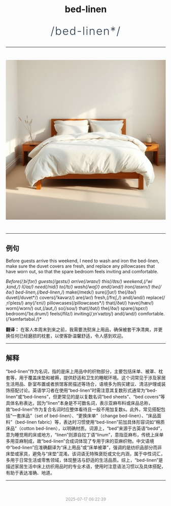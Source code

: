 <div align="center">

# bed-linen

<div style="margin: 30px 0;">
<h1 style="font-size: 2.5em; font-weight: 300; letter-spacing: 2px; margin: 0; color: #2c3e50;">
/bed-linen*/
</h1>
</div>

</div>

---

<div align="center" style="margin: 40px 0;">

![bed-linen](images/bed-linen.png)

</div>

---

## 例句

Before guests arrive this weekend, I need to wash and iron the bed-linen, make sure the duvet covers are fresh, and replace any pillowcases that have worn out, so that the spare bedroom feels inviting and comfortable.

*Before(/ˌbiˈfɔr/) guests(/gɛsts/) arrive(/əraɪv/) this(/ðɪs/) weekend,(/ˈwiˌkɪnd,/) I(/aɪ/) need(/nid/) to(/tɪ/) wash(/wɑʃ/) and(/ənd/) iron(/aɪərn/) the(/ðə/) bed-linen,(/bed-linen*,/) make(/meɪk/) sure(/ʃʊr/) the(/ðə/) duvet(/duvet*/) covers(/ˈkəvərz/) are(/ər/) fresh,(/frɛʃ,/) and(/ənd/) replace(/ˌriˈpleɪs/) any(/ˈɛni/) pillowcases(/pillowcases*/) that(/ðət/) have(/hæv/) worn(/wɔrn/) out,(/aʊt,/) so(/soʊ/) that(/ðət/) the(/ðə/) spare(/spɛr/) bedroom(/ˈbɛˌdrum/) feels(/filz/) inviting(/ˌɪnˈvaɪtɪŋ/) and(/ənd/) comfortable.(/ˈkəmfərtəbəl./)*

**翻译：** 在客人本周末到来之前，我需要洗熨床上用品，确保被套干净清爽，并更换任何已经磨损的枕套，以使客卧温馨舒适，令人感到欢迎。

---

## 解释

“bed-linen”作为名词，指的是床上用品中的织物部分，主要包括床单、被罩、枕套等，用于覆盖床垫和被褥，提供舒适和卫生的睡眠环境。这个词常见于涉及家居生活用品、卧室布置或者旅馆客房描述等场合，语境多为购买建议、清洁护理或装饰搭配讨论。英语学习者在使用“bed-linen”时需注意其复数形式通常为“bed-linen”或“bed-linens”，但更常见的是以复数名词“bed sheets”、“bed covers”等具体名称表达，因为“linen”本身是不可数名词，表示亚麻布料或床品总称，故“bed-linen”作为复合名词时应整体看待且一般不用加复数s。此外，常见搭配包括“一套床品”（set of bed-linen）、“更换床单”（change bed-linen）、“床品面料”（bed-linen fabric）等，表达时习惯使用“bed-linen”前加具体形容词如“棉质床品”（cotton bed-linen），以明确材质。词源上，“bed”来源于古英语“bedd”，意为睡觉用的床或地方，“linen”则源自拉丁语“linum”，意指亚麻布，传统上床单多用亚麻制成，故“bed-linen”合成词体现了专用于床的亚麻织物。中文语境中“bed-linen”应准确翻译为“床上用品”或“床单被罩”，强调的是纺织品部分而非床垫或家具，避免与“床垫”混淆。该词语无特殊褒贬或文化内涵，属于中性词汇，多用于日常生活或零售领域，体现整洁与舒适的生活品质。综上，“bed-linen”是描述家居生活中床上纺织用品时的专业术语，使用时注意语法习惯以及具体搭配，有助于表达准确、地道。


---

<div align="center" style="margin-top: 50px;">
<small style="color: #999; font-size: 0.9em;">2025-07-17 06:22:39</small>
</div>
